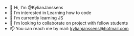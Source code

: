 - 👋 Hi, I’m @KylianJanssens
- 👀 I’m interested in Learning how to code
- 🌱 I’m currently learning JS
- 💞️ I’m looking to collaborate on project with fellow students
- 📫 You can reach me by mail: kylianjanssens@hotmail.com

<!---
KylianJanssens/KylianJanssens is a ✨ special ✨ repository because its `README.md` (this file) appears on your GitHub profile.
You can click the Preview link to take a look at your changes.
--->
